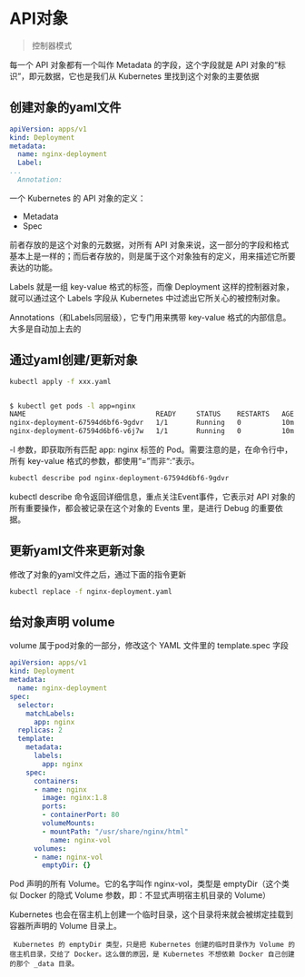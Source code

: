# API对象

> 控制器模式

每一个 API 对象都有一个叫作 Metadata 的字段，这个字段就是 API 对象的“标识”，即元数据，它也是我们从 Kubernetes 里找到这个对象的主要依据

## 创建对象的yaml文件

```yaml
apiVersion: apps/v1
kind: Deployment
metadata:
  name: nginx-deployment
  Label:
...
  Annotation:
```

一个 Kubernetes 的 API 对象的定义：
-  Metadata 
-  Spec 

前者存放的是这个对象的元数据，对所有 API 对象来说，这一部分的字段和格式基本上是一样的；而后者存放的，则是属于这个对象独有的定义，用来描述它所要表达的功能。


Labels 就是一组 key-value 格式的标签，而像 Deployment 这样的控制器对象，就可以通过这个 Labels 字段从 Kubernetes 中过滤出它所关心的被控制对象。

Annotations（和Labels同层级），它专门用来携带 key-value 格式的内部信息。大多是自动加上去的

## 通过yaml创建/更新对象

```bash
kubectl apply -f xxx.yaml
```


```bash

$ kubectl get pods -l app=nginx
NAME                                READY     STATUS    RESTARTS   AGE
nginx-deployment-67594d6bf6-9gdvr   1/1       Running   0          10m
nginx-deployment-67594d6bf6-v6j7w   1/1       Running   0          10m
```

-l 参数，即获取所有匹配 app: nginx 标签的 Pod。需要注意的是，在命令行中，所有 key-value 格式的参数，都使用“=”而非“:”表示。

```bash
kubectl describe pod nginx-deployment-67594d6bf6-9gdvr
```

kubectl describe 命令返回详细信息，重点关注Event事件，它表示对 API 对象的所有重要操作，都会被记录在这个对象的 Events 里，是进行 Debug 的重要依据。


## 更新yaml文件来更新对象

修改了对象的yaml文件之后，通过下面的指令更新

```bash
kubectl replace -f nginx-deployment.yaml
```

## 给对象声明 volume 

volume 属于pod对象的一部分，修改这个 YAML 文件里的 template.spec 字段

```yaml
apiVersion: apps/v1
kind: Deployment
metadata:
  name: nginx-deployment
spec:
  selector:
    matchLabels:
      app: nginx
  replicas: 2
  template:
    metadata:
      labels:
        app: nginx
    spec:
      containers:
      - name: nginx
        image: nginx:1.8
        ports:
        - containerPort: 80
        volumeMounts:
        - mountPath: "/usr/share/nginx/html"
          name: nginx-vol
      volumes:
      - name: nginx-vol
        emptyDir: {}
```

Pod 声明的所有 Volume。它的名字叫作 nginx-vol，类型是 emptyDir（这个类似 Docker 的隐式 Volume 参数，即：不显式声明宿主机目录的 Volume）

Kubernetes 也会在宿主机上创建一个临时目录，这个目录将来就会被绑定挂载到容器所声明的 Volume 目录上。

     Kubernetes 的 emptyDir 类型，只是把 Kubernetes 创建的临时目录作为 Volume 的宿主机目录，交给了 Docker。这么做的原因，是 Kubernetes 不想依赖 Docker 自己创建的那个 _data 目录。



```bash

```


```bash

```

```bash

```

```bash

```